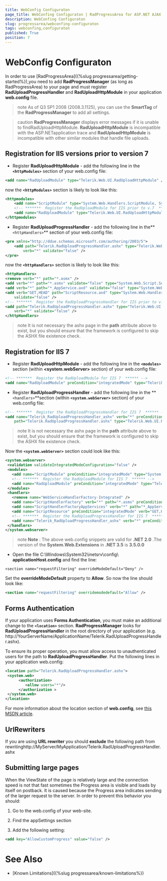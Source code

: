 ```yaml
---
title: WebConfig Configuraton
page_title: WebConfing Configuraton | RadProgressArea for ASP.NET AJAX Documentation
description: WebConfing Configuraton
slug: progressarea/webconfing-configuraton
tags: webconfing,configuraton
published: True
position: 7
---
```


# WebConfig Configuraton



In order to use [RadProgressArea]({%slug progressarea/getting-started%}),you need to add **RadProgressManager** (as long as RadProgressArea) to your page and must register **RadUploadProgressHandler** and **RadUploadHttpModule** in your application **web.config** file.

>note As of Q3 SP1 2008 (2008.3.1125), you can use the **SmartTag** of the **RadProgressManager** to add all settings.
>


>caution  **RadProgressManager** displays error messages if it is unable to findRadUploadHttpModule. **RadUploadHttpModule** is incompatible with the ASP.NETapplication trace and **RadUploadHttpModule** is incompatible with other similar modules that handle file uploads.
>




## Registration for IIS versions prior to version 7





* Register **RadUploadHttpModule** - add the following line in the **`<httpModules>`** section of your web.config file:

````XML
<add name="RadUploadModule" type="Telerik.Web.UI.RadUploadHttpModule" />
````



now the **`<httpModules>`** section is likely to look like this:

````XML
<httpmodules>  
	<add name="ScriptModule" type="System.Web.Handlers.ScriptModule, System.Web.Extensions, Version=1.0.61025.0, Culture=neutral, PublicKeyToken=31bf3856ad364e35" />  
	<!-- *******  Register the RadUploadModule for IIS prior to v.7  ****** -->  
	<add name="RadUploadModule" type="Telerik.Web.UI.RadUploadHttpModule" />
</httpmodules>
````



* Register **RadUploadProgressHandler** - add the following line in the**`<httpHandlers>`** section of your web.config file:

````XML
<pre xmlns="http://ddue.schemas.microsoft.com/authoring/2003/5">
	<add path="Telerik.RadUploadProgressHandler.ashx" type="Telerik.Web.UI.RadUploadProgressHandler"
		verb="*" validate="false" />
</pre>
````



now the **`<httpHandlers>`** section is likely to look like this:

````XML
<httpHandlers>
<remove verb="*" path="*.asmx" />
<add verb="*" path="*.asmx" validate="false" type="System.Web.Script.Services.ScriptHandlerFactory, System.Web.Extensions, Version=1.0.61025.0, Culture=neutral, PublicKeyToken=31bf3856ad364e35" />
<add verb="*" path="*_AppService.axd" validate="false" type="System.Web.Script.Services.ScriptHandlerFactory, System.Web.Extensions, Version=1.0.61025.0, Culture=neutral, PublicKeyToken=31bf3856ad364e35" />
<add verb="GET,HEAD" path="ScriptResource.axd" type="System.Web.Handlers.ScriptResourceHandler, System.Web.Extensions, Version=1.0.61025.0, Culture=neutral, PublicKeyToken=31bf3856ad364e35"
	validate="false" />
<!-- *******  Register the RadUploadProgressHandler for IIS prior to v.7  ****** -->
<add path="Telerik.RadUploadProgressHandler.ashx" type="Telerik.Web.UI.RadUploadProgressHandler"
	verb="*" validate="false" />
</httpHandlers>
````



>note It is not necessary the ashx page in the **path** attribute above to exist, but you should ensure that the framework is configured to skip the ASHX file existence check.
>


## Registration for IIS 7



* Register **RadUploadHttpModule** - add the following line in the **`<modules>`** section (within **<system.webServer>** section) of your web.config file:

````XML
<!-- *******  Register the RadUploadModule for IIS 7  ****** -->
<add name="RadUploadModule" preCondition="integratedMode" type="Telerik.Web.UI.RadUploadHttpModule" />
````



* Register **RadUploadProgressHandler** - add the following line in the **`<handlers>`**section (within **`<system.webServer>`** section) of your web.config file:

````XML
<!-- *******  Register the RadUploadProgressHandler for IIS 7  ****** -->
<add name="Telerik_RadUploadProgressHandler_ashx" verb="*" preCondition="integratedMode"
	path="Telerik.RadUploadProgressHandler.ashx" type="Telerik.Web.UI.RadUploadProgressHandler" />
````



>note It is not necessary the ashx page in the **path** attribute above to exist, but you should ensure that the framework is configured to skip the ASHX file existence check.
>


Now the **`<system.webServer>`** section could look like this:

````XML
<system.webserver>
 <validation validateIntegratedModeConfiguration="false" />
 <modules>
   <add name="ScriptModule" preCondition="integratedMode" type="System.Web.Handlers.ScriptModule, System.Web.Extensions, Version=1.0.61025.0, Culture=neutral, PublicKeyToken=31bf3856ad364e35" />
   <!-- *******  Register the RadUploadModule for IIS 7  ****** -->
   <add name="RadUploadModule" preCondition="integratedMode" type="Telerik.Web.UI.RadUploadHttpModule" />
 </modules>
 <handlers>
   <remove name="WebServiceHandlerFactory-Integrated" />
   <add name="ScriptHandlerFactory" verb="*" path="*.asmx" preCondition="integratedMode" type="System.Web.Script.Services.ScriptHandlerFactory, System.Web.Extensions, Version=1.0.61025.0, Culture=neutral, PublicKeyToken=31bf3856ad364e35" />
   <add name="ScriptHandlerFactoryAppServices" verb="*" path="*_AppService.axd" preCondition="integratedMode" type="System.Web.Script.Services.ScriptHandlerFactory, System.Web.Extensions, Version=1.0.61025.0, Culture=neutral, PublicKeyToken=31bf3856ad364e35" />
   <add name="ScriptResource" preCondition="integratedMode" verb="GET,HEAD" path="ScriptResource.axd" type="System.Web.Handlers.ScriptResourceHandler, System.Web.Extensions, Version=1.0.61025.0, Culture=neutral, PublicKeyToken=31bf3856ad364e35" />
   <!-- *******  Register the RadUploadProgressHandler for IIS 7  ****** -->
   <add name="Telerik_RadUploadProgressHandler_ashx" verb="*" preCondition="integratedMode" path="Telerik.RadUploadProgressHandler.ashx" type="Telerik.Web.UI.RadUploadProgressHandler" />
 </handlers>
</system.webserver>
````





>note  **Note** : The above web.config snippets are valid for **.NET 2.0** .The version of the **System.Web.Extensions** in **.NET 3.5** is **3.5.0.0** 
>


* Open the file C:\Windows\System32\inetsrv\config\ **applicationHost.config** and find the line:

`<section name="requestFiltering" overrideModeDefault="Deny" />`

Set the **overrideModeDefault** property to **Allow**. So now the line should look like:

````XML
<section name="requestFiltering" overridemodedefault="Allow" />
````



## Forms Authentication

If your application uses **Forms Authentication**, you must make an additional change to the **`<location>`** section. **RadProgressManager** looks for **RadUploadProgressHandler** in the root directory of your application (e.g. http://YourServerName/ApplicationName/Telerik.RadUploadProgressHandler.ashx).

To ensure its proper operation, you must allow access to unauthenticated users for the path to **RadUploadProgressHandler**. Put the following lines in your application web.config:

````XML
<location path="Telerik.RadUploadProgressHandler.ashx">
 <system.web>
	  <authorization>
		 <allow users="*"/>
	  </authorization >
 </system.web>
</location>
````



For more information about the location section of **web.config**, see [this MSDN article](https://msdn2.microsoft.com/en-us/library/ms178692.aspx).

## UrlRewriters

If you are using **URL rewriter** you should **exclude** the following path from rewritinghttp://MyServer/MyApplication/Telerik.RadUploadProgressHandler.ashx

## Submitting large pages

When the ViewState of the page is relatively large and the connection speed is not that fast sometimes the Progress area is visible and loads by itself on postback. It is caused because the Progress area indicates sending of the larger request to the server. In order to prevent this behavior you should:

1. Go to the web.config of your web-site.

1. Find the appSettings section

1. Add the following setting:

````XML
<add key="AllowCustomProgress" value="false" />
````



# See Also

 * [Known Limitations]({%slug progressarea/known-limitations%})
